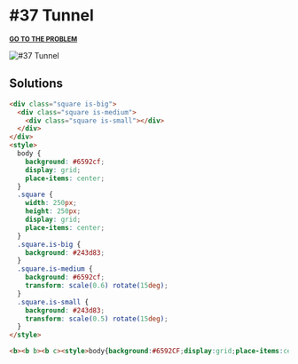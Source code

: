 # #37 Tunnel

<p>
  <sup>
    <a href="https://cssbattle.dev/play/37"><strong>GO TO THE PROBLEM</strong></a>
  </sup>
</p>

![#37 Tunnel](https://cssbattle.dev/targets/37.png)

## Solutions

```html
<div class="square is-big">
  <div class="square is-medium">
    <div class="square is-small"></div>
  </div>
</div>
<style>
  body {
    background: #6592cf;
    display: grid;
    place-items: center;
  }
  .square {
    width: 250px;
    height: 250px;
    display: grid;
    place-items: center;
  }
  .square.is-big {
    background: #243d83;
  }
  .square.is-medium {
    background: #6592cf;
    transform: scale(0.6) rotate(15deg);
  }
  .square.is-small {
    background: #243d83;
    transform: scale(0.5) rotate(15deg);
  }
</style>
```

```html
<b><b b><b c><style>body{background:#6592CF;display:grid;place-items:center}b{width:250;height:250;background:#243D83;display:grid;place-items:center}[b]{background:#6592CF;transform:scale(.6)rotate(15deg)}[c]{transform:scale(.5)rotate(15deg)
```
